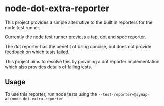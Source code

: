 # node-dot-extra-reporter

This project provides a simple alternative to the built in reporters for the node test runner.

Currently the node test runner provides a tap, dot and spec reporter.

The dot reporter has the benefit of being concise, but does not provide feedback on which tests failed.

This project aims to resolve this by providing a dot reporter implementation which also provides details of failing tests.

## Usage

To use this reporter, run node tests using the `--test-reporter=@synap-ac/node-dot-extra-reporter`